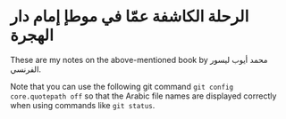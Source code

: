 # الرحلة الكاشفة عمّا في موطإ إمام دار الهجرة

These are my notes on the above-mentioned book by محمد أيوب ليسور الفرنسي.

Note that you can use the following git command `git config core.quotepath off` so that the Arabic file names are displayed correctly when using commands like `git status`.
